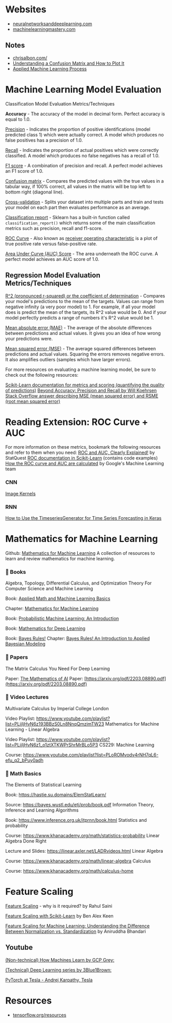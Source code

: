 []() 
# Websites
* [neuralnetworksanddeeplearning.com](http://neuralnetworksanddeeplearning.com/)
* [machinelearningmastery.com](https://machinelearningmastery.com/)
## Notes
* [chrisalbon.com/](https://chrisalbon.com/)
* [Understanding a Confusion Matrix and How to Plot It](https://www.turing.com/kb/how-to-plot-confusion-matrix)
* [Applied Machine Learning Process](https://machinelearningmastery.com/process-for-working-through-machine-learning-problems/)

# Machine Learning Model Evaluation
Classification Model Evaluation Metrics/Techniques

**Accuracy** - The accuracy of the model in decimal form. Perfect accuracy is equal to 1.0.

[Precision](https://scikit-learn.org/stable/modules/generated/sklearn.metrics.precision_score.html#sklearn.metrics.precision_score) - Indicates the proportion of positive identifications (model predicted class 1) which were actually correct. A model which produces no false positives has a precision of 1.0.

[Recall](https://scikit-learn.org/stable/modules/generated/sklearn.metrics.recall_score.html#sklearn.metrics.recall_score) - Indicates the proportion of actual positives which were correctly classified. A model which produces no false negatives has a recall of 1.0.

[F1 score](https://scikit-learn.org/stable/modules/generated/sklearn.metrics.f1_score.html#sklearn.metrics.f1_score) - A combination of precision and recall. A perfect model achieves an F1 score of 1.0.

[Confusion matrix](https://www.dataschool.io/simple-guide-to-confusion-matrix-terminology/) - Compares the predicted values with the true values in a tabular way, if 100% correct, all values in the matrix will be top left to bottom right (diagonal line).

[Cross-validation](https://scikit-learn.org/stable/modules/cross_validation.html) - Splits your dataset into multiple parts and train and tests your model on each part then evaluates performance as an average.

[Classification report](https://scikit-learn.org/stable/modules/generated/sklearn.metrics.classification_report.html) - Sklearn has a built-in function called ``classification_report()`` which returns some of the main classification metrics such as precision, recall and f1-score.

[ROC Curve](https://scikit-learn.org/stable/modules/generated/sklearn.metrics.roc_score.html) - Also known as [receiver operating characteristic](https://en.wikipedia.org/wiki/Receiver_operating_characteristic) is a plot of true positive rate versus false-positive rate.

[Area Under Curve (AUC) Score](https://scikit-learn.org/stable/modules/generated/sklearn.metrics.roc_auc_score.html) - The area underneath the ROC curve. A perfect model achieves an AUC score of 1.0.

## Regression Model Evaluation Metrics/Techniques
[R^2 (pronounced r-squared) or the coefficient of determination](https://scikit-learn.org/stable/modules/generated/sklearn.metrics.r2_score.html) - Compares your model's predictions to the mean of the targets. Values can range from negative infinity (a very poor model) to 1. For example, if all your model does is predict the mean of the targets, its R^2 value would be 0. And if your model perfectly predicts a range of numbers it's R^2 value would be 1.

[Mean absolute error (MAE)](https://scikit-learn.org/stable/modules/generated/sklearn.metrics.mean_absolute_error.html) - The average of the absolute differences between predictions and actual values. It gives you an idea of how wrong your predictions were.

[Mean squared error (MSE)](https://scikit-learn.org/stable/modules/generated/sklearn.metrics.mean_squared_error.html) - The average squared differences between predictions and actual values. Squaring the errors removes negative errors. It also amplifies outliers (samples which have larger errors).

For more resources on evaluating a machine learning model, be sure to check out the following resources:

[Scikit-Learn documentation for metrics and scoring (quantifying the quality of predictions)](https://scikit-learn.org/stable/modules/model_evaluation.html)
[Beyond Accuracy: Precision and Recall by Will Koehrsen](https://towardsdatascience.com/beyond-accuracy-precision-and-recall-3da06bea9f6c)
[Stack Overflow answer describing MSE (mean squared error) and RSME (root mean squared error)](https://stackoverflow.com/a/37861832)


# Reading Extension: ROC Curve + AUC
For more information on these metrics, bookmark the following resources and refer to them when you need:
  [ROC and AUC, Clearly Explained!](https://www.youtube.com/watch?v=4jRBRDbJemM) by StatQuest
  [ROC documentation in Scikit-Learn](https://scikit-learn.org/stable/auto_examples/model_selection/plot_roc.html) (contains code examples)
  [How the ROC curve and AUC are calculated](https://developers.google.com/machine-learning/crash-course/classification/roc-and-auc) by Google's Machine Learning team

### CNN
[Image Kernels](https://setosa.io/ev/image-kernels/)

### RNN
[How to Use the TimeseriesGenerator for Time Series Forecasting in Keras](https://machinelearningmastery.com/how-to-use-the-timeseriesgenerator-for-time-series-forecasting-in-keras/)

# Mathematics for Machine Learning
Github: [Mathematics for Machine Learning](https://github.com/dair-ai/Mathematics-for-ML.git)
A collection of resources to learn and review mathematics for machine learning.

### 📖 Books
Algebra, Topology, Differential Calculus, and Optimization Theory For Computer Science and Machine Learning

Book: [Applied Math and Machine Learning Basics](https://www.cis.upenn.edu/~jean/math-deep.pdf)

Chapter: [Mathematics for Machine Learning](https://www.deeplearningbook.org/contents/part_basics.html)

Book: [Probabilistic Machine Learning: An Introduction](https://mml-book.github.io)

Book: [Mathematics for Deep Learning](https://probml.github.io/pml-book/book1.html)

Book: [Bayes Rules!](https://www.bayesrulesbook.com/index.html)
Chapter: [Bayes Rules! An Introduction to Applied Bayesian Modeling](https://d2l.ai/chapter_appendix-mathematics-for-deep-learning/index.html)

### 📄 Papers
The Matrix Calculus You Need For Deep Learning

Paper: [The Mathematics of AI](https://arxiv.org/abs/1802.01528)
Paper: [https://arxiv.org/pdf/2203.08890.pdf](https://arxiv.org/pdf/2203.08890.pdf)

### 🎥 Video Lectures
Multivariate Calculus by Imperial College London

Video Playlist: https://www.youtube.com/playlist?list=PLiiljHvN6z193BBzS0Ln8NnqQmzimTW23
Mathematics for Machine Learning - Linear Algebra

Video Playlist: https://www.youtube.com/playlist?list=PLiiljHvN6z1_o1ztXTKWPrShrMrBLo5P3
CS229: Machine Learning

Course: https://www.youtube.com/playlist?list=PLoROMvodv4rNH7qL6-efu_q2_bPuy0adh

### 🧮 Math Basics
The Elements of Statistical Learning

Book: https://hastie.su.domains/ElemStatLearn/

Source: https://bayes.wustl.edu/etj/prob/book.pdf
Information Theory, Inference and Learning Algorithms

Book: https://www.inference.org.uk/itprnn/book.html
Statistics and probability

Course: https://www.khanacademy.org/math/statistics-probability
Linear Algebra Done Right

Lecture and Slides: https://linear.axler.net/LADRvideos.html
Linear Algebra

Course: https://www.khanacademy.org/math/linear-algebra
Calculus

Course: https://www.khanacademy.org/math/calculus-home

# Feature Scaling
[Feature Scaling](https://medium.com/@rahul77349/feature-scaling-why-it-is-required-8a93df1af310) - why is it required? by Rahul Saini

[Feature Scaling with Scikit-Learn](https://benalexkeen.com/feature-scaling-with-scikit-learn/) by Ben Alex Keen

[Feature Scaling for Machine Learning: Understanding the Difference Between Normalization vs. Standardization](https://www.analyticsvidhya.com/blog/2020/04/feature-scaling-machine-learning-normalization-standardization/) by Aniruddha Bhandari 

## Youtube
[(Non-technical) How Machines Learn by GCP Grey: ](https://www.youtube.com/watch?v=R9OHn5ZF4Uo)

[(Technical) Deep Learning series by 3Blue1Brown: ](https://www.youtube.com/watch?v=aircAruvnKk)

[PyTorch at Tesla - Andrej Karpathy, Tesla](https://www.youtube.com/watch?v=oBklltKXtDE&t=173s)

# Resources
* [tensorflow.org/resources](https://www.tensorflow.org/resources/learn-ml)

